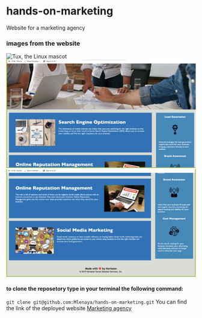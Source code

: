# hands-on-marketing
Website for a marketing agency
### images from the website
![Tux, the Linux mascot](/assets/images/img01.png)
![Tux, the Linux mascot](/assets/images/img02.png)
![Tux, the Linux mascot](/assets/images/img03.png)
#### to clone the reposetory type in your terminal the following command: 
`git clone git@github.com:Mlenaya/hands-on-marketing.git`
You can find the link of the deployed website [Marketing agency](https://mlenaya.github.io/hands-on-marketing/)